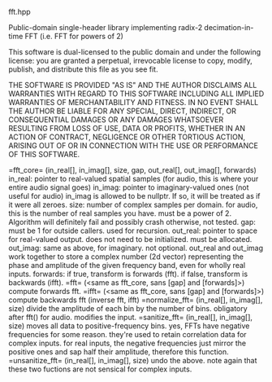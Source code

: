 fft.hpp

Public-domain single-header library implementing radix-2 decimation-in-time FFT (i.e. FFT for powers of 2)

This software is dual-licensed to the public domain and under the following
license: you are granted a perpetual, irrevocable license to copy, modify,
publish, and distribute this file as you see fit.

THE SOFTWARE IS PROVIDED "AS IS" AND THE AUTHOR DISCLAIMS ALL WARRANTIES WITH
REGARD TO THIS SOFTWARE INCLUDING ALL IMPLIED WARRANTIES OF MERCHANTABILITY AND
FITNESS. IN NO EVENT SHALL THE AUTHOR BE LIABLE FOR ANY SPECIAL, DIRECT,
INDIRECT, OR CONSEQUENTIAL DAMAGES OR ANY DAMAGES WHATSOEVER RESULTING FROM LOSS
OF USE, DATA OR PROFITS, WHETHER IN AN ACTION OF CONTRACT, NEGLIGENCE OR OTHER
TORTIOUS ACTION, ARISING OUT OF OR IN CONNECTION WITH THE USE OR PERFORMANCE OF
THIS SOFTWARE.

=fft_core=
(in_real[], in_imag[], size, gap, out_real[], out_imag[], forwards)
    in_real:    pointer to real-valued spatial samples (for audio, this is where your entire audio signal goes)
    in_imag:    pointer to imaginary-valued ones (not useful for audio)
        in_imag is allowed to be nullptr. If so, it will be treated as if it were all zeroes.
    size:       number of complex samples per domain. for audio, this is the number of real samples you have. must be a power of 2. Algorithm will definitely fail and possibly crash otherwise, not tested.
    gap:        must be 1 for outside callers. used for recursion.
    out_real:   pointer to space for real-valued output. does not need to be initialized. must be allocated.
    out_imag:   same as above, for imaginary. not optional.
        out_real and out_imag work together to store a complex number (2d vector) representing the phase and amplitude of the given frequency band, even for wholly real inputs.
    forwards:   if true, transform is forwards (fft). if false, transform is backwards (ifft).
=fft=
(<same as fft_core, sans [gap] and [forwards]>)
    compute forwards fft.
=ifft=
(<same as fft_core, sans [gap] and [forwards]>)
    compute backwards fft (inverse fft, ifft)
=normalize_fft=
(in_real[], in_imag[], size)
    divide the amplitude of each bin by the number of bins. obligatory after fft() for audio. modifies the input.
=sanitize_fft=
(in_real[], in_imag[], size)
    moves all data to positive-frequency bins. yes, FFTs have negative frequencies for some reason. they're used to retain correlation data for complex inputs. for real inputs, the negative frequencies just mirror the positive ones and sap half their amplitude, therefore this function.
=unsanitize_fft=
(in_real[], in_imag[], size)
    undo the above. note again that these two fuctions are not sensical for complex inputs.
